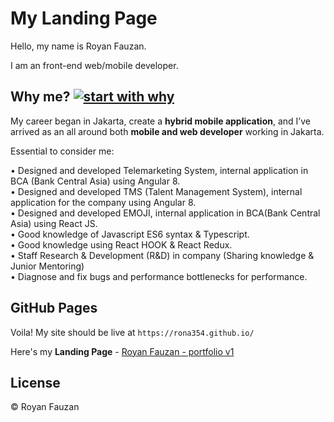 # My Landing Page

Hello, my name is Royan Fauzan.

I am an front-end web/mobile developer.

## Why me? [![start with why](https://img.shields.io/badge/start%20with-why%3F-brightgreen.svg?style=flat)](http://www.ted.com/talks/simon_sinek_how_great_leaders_inspire_action)

My career began in Jakarta, create a **hybrid mobile application**, and I’ve arrived as an all around both **mobile and web developer** working in Jakarta.

Essential to consider me:

• Designed and developed Telemarketing System, internal application in BCA (Bank Central Asia) using Angular 8.  
• Designed and developed TMS (Talent Management System), internal application for the company using Angular 8.  
• Designed and developed EMOJI, internal application in BCA(Bank Central Asia) using React JS.  
• Good knowledge of Javascript ES6 syntax & Typescript.  
• Good knowledge using React HOOK & React Redux.  
• Staff Research & Development (R&D) in company (Sharing knowledge & Junior Mentoring)  
• Diagnose and fix bugs and performance bottlenecks for performance. 

## GitHub Pages

<!-- GitHub makes it easy to create personal websites. Follow this link - [GitHub Pages](https://pages.github.com/) to know how or follow the steps below.

If you already have a GitHub profile (obviously)

* Create a new repo with the name `{username}.github.io`
* Clone/Fork this repo and copy the files to your newly created repo
* Customize your name, links and everything else for your landing page
* `git push` -->

Voila! My site should be live at `https://rona354.github.io/`

Here's my **Landing Page** - [Royan Fauzan - portfolio v1](https://rona354.github.io/)

## License

© Royan Fauzan
